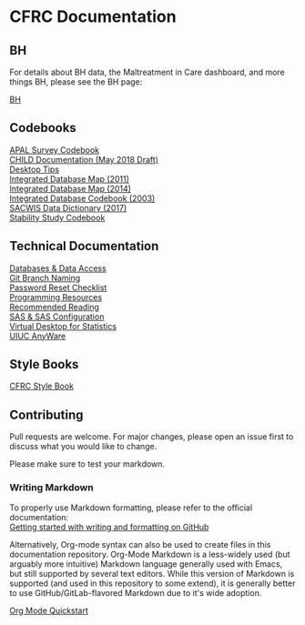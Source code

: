 # CFRC Documentation

## BH
For details about BH data, the Maltreatment in Care dashboard, and more things BH, please see the BH page:  


[BH](docs/bh/README.md)  

<!--
[BH Data](docs/bh/bhData.md)  
[DCFS Data Changelog](docs/bh/CHANGELOG.md)  
[Maltreatment in Care Dashboard](docs/bh/maltreatmentInCareDashboard.md)  
-->


## Codebooks
[APAL Survey Codebook](codebooks/APAL_Codebook.pdf)  
[CHILD Documentation (May 2018 Draft)](codebooks/CHILD_Documentation_20180525.pdf)  
[Desktop Tips](docs/misc/desktopTips.org)  
[Integrated Database Map (2011)](codebooks/Data_Map_revised3.pdf)  
[Integrated Database Map (2014)](codebooks/Data_Map_updated_2014.pdf)  
[Integrated Database Codebook (2003)](codebooks/DCFS_DD120803.pdf)  
[SACWIS Data Dictionary (2017)](codebooks/SACWIS_data_dictionary.pdf)  
[Stability Study Codebook](codebooks/StabilityStudy_Codebook20100518.pdf)  


## Technical Documentation
[Databases & Data Access](docs/data/README.md)   
[Git Branch Naming](docs/misc/gitBranchNamingConvention.md)  
[Password Reset Checklist](docs/misc/passwordResetChecklist.md)  
[Programming Resources](docs/misc/programmingResources.org)  
[Recommended Reading](docs/misc/recommendedReading.org)  
[SAS & SAS Configuration](docs/sas/README.md )  
[Virtual Desktop for Statistics](docs/misc/virtualDesktop.org)  
[UIUC AnyWare](docs/misc/uiucanyware.md)

## Style Books

[CFRC Style Book](docs/stylebooks/cfrcStyleBook.md)  

## Contributing

Pull requests are welcome. For major changes, please open an issue first
to discuss what you would like to change.

Please make sure to test your markdown.

### Writing Markdown
To properly use Markdown formatting, please refer to the official documentation:  
[Getting started with writing and formatting on GitHub](https://docs.github.com/en/get-started/writing-on-github/getting-started-with-writing-and-formatting-on-github)  

Alternatively, Org-mode syntax can also be used to create files in this documentation repository. Org-Mode Markdown is a less-widely used (but arguably more intuitive) Markdown language generally used with Emacs, but still supported by several text editors. While this version of Markdown is supported (and used in this repository to some extend), it is generally better to use GitHub/GitLab-flavored Markdown due to it's wide adoption.  

[Org Mode Quickstart](https://orgmode.org/quickstart.html)
